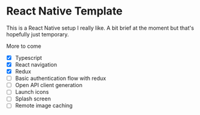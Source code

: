 # React Native Template

This is a React Native setup I really like. A bit brief at the moment but that's hopefully just temporary.

More to come
- [x] Typescript
- [x] React navigation
- [x] Redux
- [ ] Basic authentication flow with redux
- [ ] Open API client generation
- [ ] Launch icons
- [ ] Splash screen
- [ ] Remote image caching
